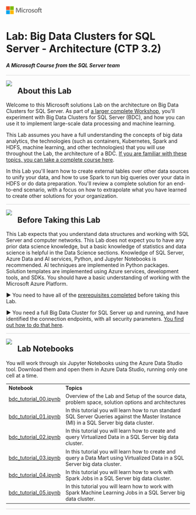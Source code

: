 ![](graphics/microsoftlogo.png)

# Lab: Big Data Clusters for SQL Server - Architecture (CTP 3.2)

#### <i>A Microsoft Course from the SQL Server team</i>

<p style="border-bottom: 1px solid lightgrey;"></p>

<img style="float: left; margin: 0px 15px 15px 0px;" src="https://github.com/Microsoft/sqlworkshops/blob/master/graphics/textbubble.png?raw=true"> <h2><a name="about">About this Lab</a></h2>

Welcome to this Microsoft solutions Lab  on the architecture on Big Data Clusters for SQL Server. As part of <a href="https://github.com/Microsoft/sqlworkshops/tree/master/sqlserver2019bigdataclusters" target="_blank">a larger complete Workshop</a>, you'll experiment with Big Data Clusters for SQL Server (BDC), and how you can use it to implement large-scale data processing and machine learning.

This Lab assumes you have a full understanding the concepts of big data analytics, the technologies (such as containers, Kubernetes, Spark and HDFS, machine learning, and other technologies) that you will use throughout the Lab, the architecture of a BDC. <a href="https://github.com/microsoft/sqlworkshops/tree/master/sqlserver2019bigdataclusters" target="_blank">If you are familiar with these topics, you can take a complete course here</a>.

In this Lab you'll learn how to create external tables over other data sources to unify your data, and how to use Spark to run big queries over your data in HDFS or do data preparation. You'll review a complete solution for an end-to-end scenario, with a focus on how to extrapolate what you have learned to create other solutions for your organization.

<p style="border-bottom: 1px solid lightgrey;"></p>

<img style="float: left; margin: 0px 15px 15px 0px;" src="https://github.com/Microsoft/sqlworkshops/blob/master/graphics/owl.png?raw=true"> <h2><a name="prereqs">Before Taking this Lab</a></h2>

This Lab expects that you understand data structures and working with SQL Server and computer networks. This Lab does not expect you to have any prior data science knowledge, but a basic knowledge of statistics and data science is helpful in the Data Science sections. Knowledge of SQL Server, Azure Data and AI services, Python, and Jupyter Notebooks is recommended. AI techniques are implemented in Python packages. Solution templates are implemented using Azure services, development tools, and SDKs. You should have a basic understanding of working with the Microsoft Azure Platform.

<b>▶</b> You need to have all of the <a href="https://github.com/microsoft/sqlworkshops/blob/master/sqlserver2019bigdataclusters/SQL2019BDC/00%20-%20Prerequisites.md" target="_blank">prerequisites completed</a> before taking this Lab. 

<b>▶</b> You need a full Big Data Cluster for SQL Server up and running, and have identified the connection endpoints, with all security parameters. <a href="https://docs.microsoft.com/en-us/sql/big-data-cluster/deployment-guidance?view=sqlallproducts-allversions" target="_blank">You find out how to do that here</a>.

<p style="border-bottom: 1px solid lightgrey;"></p>

<img style="float: left; margin: 0px 15px 15px 0px;" src="https://github.com/Microsoft/sqlworkshops/blob/master/graphics/bookpencil.png?raw=true"> <h2><a name="modules">Lab Notebooks</a></h2>

<p>You will work through six Jupyter Notebooks using the Azure Data Studio tool. Download them and open them in Azure Data Studio, running only one cell at a time.</p> 

<table>
  <tr><td><b>Notebook</b></td><td><b>Topics</b></td></tr>

  <tr><td><a href="https://github.com/microsoft/sqlworkshops/blob/master/sqlserver2019bigdataclusters/SQL2019BDC/notebooks/bdc_tutorial_00.ipynb" target="_blank">bdc_tutorial_00.ipynb</a></td><td> Overview of the Lab and Setup of the source data, problem space, solution options and architectures</td></tr>

  <tr><td><a href="https://github.com/microsoft/sqlworkshops/blob/master/sqlserver2019bigdataclusters/SQL2019BDC/notebooks/bdc_tutorial_01.ipynb" target="_blank">bdc_tutorial_01.ipynb</a></td><td> In this tutorial you will learn how to run standard SQL Server Queries against the Master Instance (MI) in a SQL Server big data cluster.</td></tr>

  <tr><td><a href="https://github.com/microsoft/sqlworkshops/blob/master/sqlserver2019bigdataclusters/SQL2019BDC/notebooks/bdc_tutorial_02.ipynb" target="_blank">bdc_tutorial_02.ipynb</a></td><td> In this tutorial you will learn how to create and query Virtualized Data in a SQL Server big data cluster.</td></tr>

  <tr><td><a href="https://github.com/microsoft/sqlworkshops/blob/master/sqlserver2019bigdataclusters/SQL2019BDC/notebooks/bdc_tutorial_03.ipynb" target="_blank">bdc_tutorial_03.ipynb</a></td><td> In this tutorial you will learn how to create and query a Data Mart using Virtualized Data in a SQL Server big data cluster.</td></tr>

  <tr><td><a href="https://github.com/microsoft/sqlworkshops/blob/master/sqlserver2019bigdataclusters/SQL2019BDC/notebooks/bdc_tutorial_04.ipynb" target="_blank">bdc_tutorial_04.ipynb</a></td><td> In this tutorial you will learn how to work with Spark Jobs in a SQL Server big data cluster.</td></tr>

  <tr><td><a href="https://github.com/microsoft/sqlworkshops/blob/master/sqlserver2019bigdataclusters/SQL2019BDC/notebooks/bdc_tutorial_05.ipynb" target="_blank">bdc_tutorial_05.ipynb</a></td><td> In this tutorial you will learn how to work with Spark Machine Learning Jobs in a SQL Server big data cluster.</td></tr>

</table>

<p style="border-bottom: 1px solid lightgrey;"></p>

